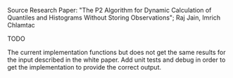 Source Research Paper:
"The P2 Algorithm for Dynamic Calculation of Quantiles and Histograms Without Storing Observations"; Raj Jain, Imrich Chlamtac

TODO

The current implementation functions but does not get the same results for the input described in the white paper.  Add unit tests and debug in order to get the implementation to provide the correct output.
